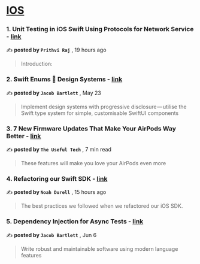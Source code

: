 
<h1><a href=https://medium.com/tag/ios/recommended target="_blank" rel="noopener noreferrer">IOS</a></h1>
<h3>1. Unit Testing in iOS Swift Using Protocols for Network Service - <a href=https://medium.com/@prithvi2229?source=tag_recommended_feed---------0-84----------ios----------89a580de_0ad9_4796_92db_c54eed4a9110------- target="_blank" rel="noopener noreferrer">link</a></h3>

✍️ **posted by `Prithvi Raj`** <date> , 19 hours ago</date>

<blockquote>Introduction:</blockquote>

<h3>2. Swift Enums 🤝 Design Systems - <a href=https://medium.com/@jacobmartinbartlett?source=tag_recommended_feed---------1-107----------ios----------89a580de_0ad9_4796_92db_c54eed4a9110------- target="_blank" rel="noopener noreferrer">link</a></h3>

✍️ **posted by `Jacob Bartlett`** <date> , May 23</date>

<blockquote>Implement design systems with progressive disclosure — utilise the Swift type system for simple, customisable SwiftUI components</blockquote>

<h3>3. 7 New Firmware Updates That Make Your AirPods Way Better - <a href=https://medium.com/@theusefultech?source=tag_recommended_feed---------2-85----------ios----------89a580de_0ad9_4796_92db_c54eed4a9110------- target="_blank" rel="noopener noreferrer">link</a></h3>

✍️ **posted by `The Useful Tech`** <date> , 7 min read</date>

<blockquote>These features will make you love your AirPods even more</blockquote>

<h3>4. Refactoring our Swift SDK - <a href=https://medium.com/@noah.durell?source=tag_recommended_feed---------3-84----------ios----------89a580de_0ad9_4796_92db_c54eed4a9110------- target="_blank" rel="noopener noreferrer">link</a></h3>

✍️ **posted by `Noah Durell`** <date> , 15 hours ago</date>

<blockquote>The best practices we followed when we refactored our iOS SDK.</blockquote>

<h3>5. Dependency Injection for Async Tests - <a href=https://medium.com/@jacobmartinbartlett?source=tag_recommended_feed---------4-107----------ios----------89a580de_0ad9_4796_92db_c54eed4a9110------- target="_blank" rel="noopener noreferrer">link</a></h3>

✍️ **posted by `Jacob Bartlett`** <date> , Jun 6</date>

<blockquote>Write robust and maintainable software using modern language features</blockquote>

